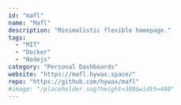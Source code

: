 ```yaml
---
id: "mafl"
name: "Mafl"
description: "Minimalistic flexible homepage."
tags:
  - "MIT"
  - "Docker"
  - "Nodejs"
category: "Personal Dashboards"
website: "https://mafl.hywax.space/"
repo: "https://github.com/hywax/mafl"
#image: "/placeholder.svg?height=300&width=400"
---
```


